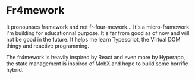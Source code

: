 # Fr4mework
It pronounses framework and not fr-four-mework...
It's a micro-framework I'm building for educationnal purpose. It's far from good as of now and will not be good in the future.
It helps me learn Typescript, the Virtual DOM thingy and reactive programming.

The fr4mework is heavily inspired by React and even more by Hyperapp, the state management is inspired of MobX and hope to build some horrific hybrid.
